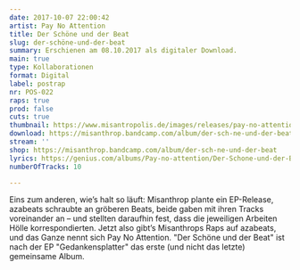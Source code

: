 ```yaml
---
date: 2017-10-07 22:00:42
artist: Pay No Attention
title: Der Schöne und der Beat
slug: der-schöne-und-der-beat
summary: Erschienen am 08.10.2017 als digitaler Download.
main: true
type: Kollaborationen
format: Digital
label: postrap
nr: POS-022
raps: true
prod: false
cuts: true
thumbnail: https://www.misantropolis.de/images/releases/pay-no-attention-der-schöne-und-der-beat.jpg
download: https://misanthrop.bandcamp.com/album/der-sch-ne-und-der-beat
stream: ''
shop: https://misanthrop.bandcamp.com/album/der-sch-ne-und-der-beat
lyrics: https://genius.com/albums/Pay-no-attention/Der-Schone-und-der-Beat
numberOfTracks: 10

---
```


Eins zum anderen, wie’s halt so läuft: Misanthrop plante ein EP-Release, azabeats schraubte an gröberen Beats, beide gaben mit ihren Tracks voreinander an – und stellten daraufhin fest, dass die jeweiligen Arbeiten Hölle korrespondierten. Jetzt also gibt’s Misanthrops Raps auf azabeats, und das Ganze nennt sich Pay No Attention. "Der Schöne und der Beat" ist nach der EP "Gedankensplatter" das erste (und nicht das letzte) gemeinsame Album.
